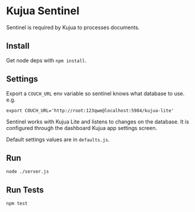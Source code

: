 # Kujua Sentinel

Sentinel is required by Kujua to processes documents.

## Install

Get node deps with  `npm install`.

## Settings

Export a `COUCH_URL` env variable so sentinel knows what database to use. e.g.

```
export COUCH_URL='http://root:123qwe@localhost:5984/kujua-lite'
```

Sentinel works with Kujua Lite and listens to changes on the database. It is 
configured through the dashboard Kujua app settings screen.

Default settings values are in `defaults.js`.

## Run

`node ./server.js`

## Run Tests

`npm test`
